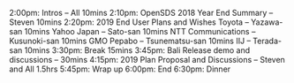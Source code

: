 2:00pm: Intros – All 10mins
2:10pm: OpenSDS 2018 Year End Summary – Steven 10mins
2:20pm: 2019 End User Plans and Wishes
Toyota – Yazawa-san 10mins
Yahoo Japan – Sato-san 10mins
NTT Communications – Kusunoki-san 10mins
GMO Pepabo – Tsunematsu-san 10mins
IIJ – Terada-san 10mins
3:30pm: Break 15mins
3:45pm: Bali Release demo and discussions – 30mins
4:15pm: 2019 Plan Proposal and Discussions – Steven and All 1.5hrs
5:45pm: Wrap up
6:00pm: End
6:30pm: Dinner
